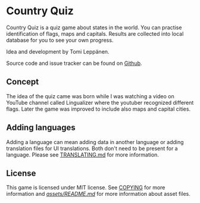 Country Quiz
============
Country Quiz is a quiz game about states in the world. You can practise
identification of flags, maps and capitals. Results are collected into local
database for you to see your own progress.

Idea and development by Tomi Leppänen.

Source code and issue tracker can be found on
[Github](https://github.com/tomin-apps/countryquiz).

Concept
-------
The idea of the quiz came was born while I was watching a video on YouTube
channel called Lingualizer where the youtuber recognized different flags. Later
the game was improved to include also maps and capital cities.

Adding languages
----------------
Adding a language can mean adding data in another language or adding
translation files for UI translations. Both don't need to be present for a
language. Please see [TRANSLATING.md](TRANSLATING.md) for more information.

License
-------
This game is licensed under MIT license. See [COPYING](COPYING) for more
information and [_assets/README.md_](assets/README.md) for more information
about asset files.
